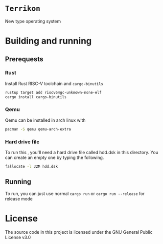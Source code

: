 # `Terrikon`

New type operating system

# Building and running
## Prerequests
### Rust
Install Rust RISC-V toolchain and `cargo-binutils`
```sh
rustup target add riscv64gc-unknown-none-elf
cargo install cargo-binutils
```
### Qemu
Qemu can be installed in arch linux with
```sh
pacman -S qemu qemu-arch-extra
```
### Hard drive file
To run this , you'll need a hard drive file called hdd.dsk in this directory. You can create an empty
one by typing the following.
```sh
fallocate -l 32M hdd.dsk
```

## Running
To run, you can just use normal `cargo run` or `cargo run --release` for release mode

# License
The source code in this project is licensed under the GNU General Public License v3.0
